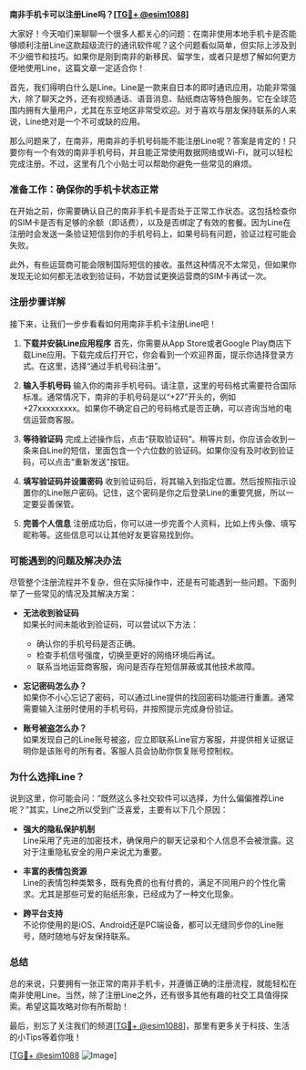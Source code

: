**南非手机卡可以注册Line吗？[[TG💪+ @esim1088](https://t.me/s/esim1088)]**

大家好！今天咱们来聊聊一个很多人都关心的问题：在南非使用本地手机卡是否能够顺利注册Line这款超级流行的通讯软件呢？这个问题看似简单，但实际上涉及到不少细节和技巧。如果你是刚到南非的新移民、留学生，或者只是想了解如何更方便地使用Line，这篇文章一定适合你！

首先，我们得明白什么是Line。Line是一款来自日本的即时通讯应用，功能非常强大，除了聊天之外，还有视频通话、语音消息、贴纸商店等特色服务。它在全球范围内拥有大量用户，尤其在东亚地区非常受欢迎。对于喜欢与朋友保持联系的人来说，Line绝对是一个不可或缺的应用。

那么问题来了，在南非，用南非的手机号码能不能注册Line呢？答案是肯定的！只要你有一个有效的南非手机号码，并且能正常使用数据网络或Wi-Fi，就可以轻松完成注册。不过，这里有几个小贴士可以帮助你避免一些常见的麻烦。

### **准备工作：确保你的手机卡状态正常**

在开始之前，你需要确认自己的南非手机卡是否处于正常工作状态。这包括检查你的SIM卡是否有足够的余额（即话费），以及是否绑定了有效的套餐。因为Line在注册时会发送一条验证短信到你的手机号码上，如果号码有问题，验证过程可能会失败。

此外，有些运营商可能会限制国际短信的接收。虽然这种情况不太常见，但如果你发现无论如何都无法收到验证码，不妨尝试更换运营商的SIM卡再试一次。

### **注册步骤详解**

接下来，让我们一步步看看如何用南非手机卡注册Line吧！

1. **下载并安装Line应用程序**
   首先，你需要从App Store或者Google Play商店下载Line应用。下载完成后打开它，你会看到一个欢迎界面，提示你选择登录方式。在这里，选择“通过手机号码注册”。

2. **输入手机号码**
   输入你的南非手机号码。请注意，这里的号码格式需要符合国际标准。通常情况下，南非的手机号码是以“+27”开头的，例如+27xxxxxxxxx。如果你不确定自己的号码格式是否正确，可以咨询当地的电信运营商客服。

3. **等待验证码**
   完成上述操作后，点击“获取验证码”。稍等片刻，你应该会收到一条来自Line的短信，里面包含一个六位数的验证码。如果你没有及时收到验证码，可以点击“重新发送”按钮。

4. **填写验证码并设置密码**
   收到验证码后，将其输入到指定位置。然后按照指示设置你的Line账户密码。记住，这个密码是你之后登录Line的重要凭据，所以一定要妥善保管。

5. **完善个人信息**
   注册成功后，你可以进一步完善个人资料，比如上传头像、填写昵称等。这些信息可以让其他好友更容易找到你。

### **可能遇到的问题及解决办法**

尽管整个注册流程并不复杂，但在实际操作中，还是有可能遇到一些问题。下面列举了一些常见的情况及其解决方案：

- **无法收到验证码**  
  如果长时间未能收到验证码，可以尝试以下方法：
  - 确认你的手机号码是否正确。
  - 检查手机信号强度，切换至更好的网络环境后再试。
  - 联系当地运营商客服，询问是否存在短信屏蔽或其他技术故障。

- **忘记密码怎么办？**  
  如果你不小心忘记了密码，可以通过Line提供的找回密码功能进行重置。通常需要输入注册时使用的手机号码，并按照提示完成身份验证。

- **账号被盗怎么办？**  
  如果发现自己的Line账号被盗，应立即联系Line官方客服，并提供相关证据证明你是该账号的所有者。客服人员会协助你恢复账号控制权。

### **为什么选择Line？**

说到这里，你可能会问：“既然这么多社交软件可以选择，为什么偏偏推荐Line呢？”其实，Line之所以受到广泛喜爱，主要有以下几个原因：

- **强大的隐私保护机制**  
  Line采用了先进的加密技术，确保用户的聊天记录和个人信息不会被泄露。这对于注重隐私安全的用户来说尤为重要。

- **丰富的表情包资源**  
  Line的表情包种类繁多，既有免费的也有付费的，满足不同用户的个性化需求。尤其是那些可爱的贴纸形象，已经成为了一种文化现象。

- **跨平台支持**  
  不论你使用的是iOS、Android还是PC端设备，都可以无缝同步你的Line账号，随时随地与好友保持联系。

### **总结**

总的来说，只要拥有一张正常的南非手机卡，并遵循正确的注册流程，就能轻松在南非使用Line。当然，除了注册Line之外，还有很多其他有趣的社交工具值得探索。希望这篇攻略对你有所帮助！

最后，别忘了关注我们的频道[[TG💪+ @esim1088](https://t.me/s/esim1088)]，那里有更多关于科技、生活的小Tips等着你哦！

[[TG💪+ @esim1088](https://t.me/s/esim1088) ![Image](https://i.postimg.cc/4NQfJmqS/Snipaste-2025-05-13-00-14-12.png)]